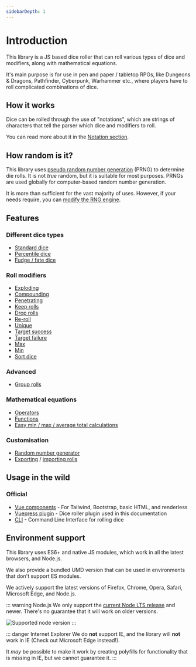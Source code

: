 ```yaml
---
sidebarDepth: 1
---
```


# Introduction

This library is a JS based dice roller that can roll various types of dice and modifiers, along with mathematical equations.

It's main purpose is for use in pen and paper / tabletop RPGs, like Dungeons & Dragons, Pathfinder, Cyberpunk, Warhammer etc., where players have to roll complicated combinations of dice.


## How it works

Dice can be rolled through the use of "notations", which are strings of characters that tell the parser which dice and modifiers to roll.

You can read more about it in the [Notation section](notation/readme.md).


##  How random is it?

This library uses [pseudo random number generation](https://en.wikipedia.org/wiki/Pseudorandom_number_generator) (PRNG) to determine die rolls. It is not _true_ random, but it is suitable for most purposes. PRNGs are used globally for computer-based random number generation.

It is more than sufficient for the vast majority of uses. However, if your needs require, you can [modify the RNG engine](customisation.md#random-number-generation).


## Features

### Different dice types

* [Standard dice](notation/dice.md#standard)
* [Percentile dice](notation/dice.md#percentile)
* [Fudge / fate dice](notation/dice.md#fudge-fate-dice)

### Roll modifiers

* [Exploding](notation/modifiers.md#exploding)
* [Compounding](notation/modifiers.md#compounding)
* [Penetrating](notation/modifiers.md#penetrating)
* [Keep rolls](notation/modifiers.md#keep)
* [Drop rolls](notation/modifiers.md#drop)
* [Re-roll](notation/modifiers.md#re-roll)
* [Unique](notation/modifiers.md#unique) <Badge text="New" vertical="middle"/>
* [Target success](notation/modifiers.md#target-success-dice-pool)
* [Target failure](notation/modifiers.md#target-failures-dice-pool)
* [Max](notation/modifiers.md#max-max)
* [Min](notation/modifiers.md#min-min)
* [Sort dice](notation/modifiers.md#sorting)

### Advanced

* [Group rolls](notation/group-rolls.md) <Badge text="New" vertical="middle"/>

### Mathematical equations

* [Operators](notation/maths.md#operators)
* [Functions](notation/maths.md#functions)
* [Easy min / max / average total calculations](usage.md#roll-totals)

### Customisation

* [Random number generator](customisation.md#random-number-generator)
* [Exporting](usage.md#export-rolls) / [importing rolls](usage.md#import-rolls)


## Usage in the wild

### Official

* [Vue components](https://github.com/dice-roller/vue) - For Tailwind, Bootstrap, basic HTML, and renderless
* [Vuepress plugin](https://github.com/dice-roller/vuepress-plugin) - Dice roller plugin used in this documentation
* [CLI](https://github.com/dice-roller/cli) <Badge text="New" vertical="middle"/> - Command Line Interface for rolling dice


## Environment support

This library uses ES6+ and native JS modules, which work in all the latest browsers, and Node.js.

We also provide a bundled UMD version that can be used in environments that don't support ES modules.

We actively support the latest versions of Firefox, Chrome, Opera, Safari, Microsoft Edge, and Node.js.

::: warning Node.js
We only support the [current Node LTS release](https://github.com/nodejs/release#release-schedule) and newer.
There's no guarantee that it will work on older versions.

![Supported node version](https://img.shields.io/node/v/%40dice-roller/rpg-dice-roller)
:::

::: danger Internet Explorer
We do **not** support IE, and the library will **not** work in IE (Check out Microsoft Edge instead!).

It _may_ be possible to make it work by creating polyfills for functionality that is missing in IE, but we cannot guarantee it.
:::
